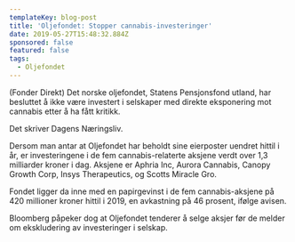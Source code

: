 ```yaml
---
templateKey: blog-post
title: 'Oljefondet: Stopper cannabis-investeringer'
date: 2019-05-27T15:48:32.884Z
sponsored: false
featured: false
tags:
  - Oljefondet
---
```

(Fonder Direkt) Det norske oljefondet, Statens Pensjonsfond utland, har besluttet å ikke være investert i selskaper med direkte eksponering mot cannabis etter å ha fått kritikk.



Det skriver Dagens Næringsliv.



Dersom man antar at Oljefondet har beholdt sine eierposter uendret hittil i år, er investeringene i de fem cannabis-relaterte aksjene verdt over 1,3 milliarder kroner i dag. Aksjene er Aphria Inc, Aurora Cannabis, Canopy Growth Corp, Insys Therapeutics, og Scotts Miracle Gro.



Fondet ligger da inne med en papirgevinst i de fem cannabis-aksjene på 420 millioner kroner hittil i 2019, en avkastning på 46 prosent, ifølge avisen.



Bloomberg påpeker dog at Oljefondet tenderer å selge aksjer før de melder om ekskludering av investeringer i selskap.
